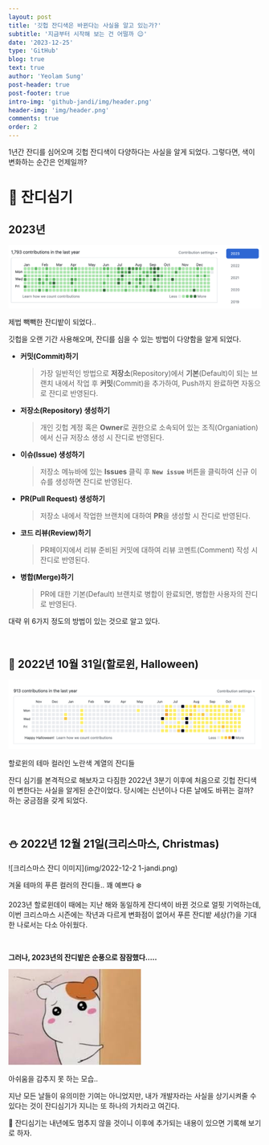 ```yaml
---
layout: post
title: '깃헙 잔디색은 바뀐다는 사실을 알고 있는가?'
subtitle: '지금부터 시작해 보는 건 어떨까 😉'
date: '2023-12-25'
type: 'GitHub'
blog: true
text: true
author: 'Yeolam Sung'
post-header: true
post-footer: true
intro-img: 'github-jandi/img/header.png'
header-img: 'img/header.png'
comments: true
order: 2
---
```


1년간 잔디를 심어오며 깃헙 잔디색이 다양하다는 사실을 알게 되었다. 그렇다면, 색이 변화하는 순간은 언제일까?

# 🌱 잔디심기

## 2023년

![](img/2023-jandi.png)

<figcaption>제법 빽빽한 잔디밭이 되었다..</figcaption>

깃헙을 오랜 기간 사용해오며, 잔디를 심을 수 있는 방법이 다양함을 알게 되었다.

- **커밋(Commit)하기**
  > 가장 일반적인 방법으로 **저장소**(Repository)에서 **기본**(Default)이 되는 브랜치 내에서 작업 후 **커밋**(Commit)을 추가하여, Push까지 완료하면 자동으로 잔디로 반영된다.
- **저장소(Repository) 생성하기**
  > 개인 깃헙 계정 혹은 **Owner**로 권한으로 소속되어 있는 조직(Organiation)에서 신규 저장소 생성 시 잔디로 반영된다.
- **이슈(Issue) 생성하기**
  > 저장소 메뉴바에 있는 **Issues** 클릭 후 **`New issue`** 버튼을 클릭하여 신규 이슈를 생성하면 잔디로 반영된다.
- **PR(Pull Request) 생성하기**
  > 저장소 내에서 작업한 브랜치에 대하여 **PR**을 생성할 시 잔디로 반영된다.
- **코드 리뷰(Review)하기**
  > PR페이지에서 리뷰 준비된 커밋에 대하여 리뷰 코멘트(Comment) 작성 시 잔디로 반영된다.
- **병합(Merge)하기**

  > PR에 대한 기본(Default) 브랜치로 병합이 완료되면, 병합한 사용자의 잔디로 반영된다.

대략 위 6가지 정도의 방법이 있는 것으로 알고 있다.

<br/>

## 🎃 2022년 10월 31일(할로윈, Halloween)

![할로윈데이 당일 잔디 이미지](img/2022-10-31-jandi.png)

  <figcaption>할로윈의 테마 컬러인 노란색 계열의 잔디들</figcaption>

잔디 심기를 본격적으로 해보자고 다짐한 2022년 3분기 이후에 처음으로 깃헙 잔디색이 변한다는 사실을 알게된 순간이었다. 당시에는 신년이나 다른 날에도 바뀌는 걸까? 하는 궁금점을 갖게 되었다.

<br/>

## ⛄️ 2022년 12월 21일(크리스마스, Christmas)

![크리스마스 잔디 이미지](img/2022-12-2
1-jandi.png)

<figcaption>겨울 테마의 푸른 컬러의 잔디들.. 꽤 예쁘다 ❄️</figcaption>

2023년 할로윈데이 때에는 지난 해와 동일하게 잔디색이 바뀐 것으로 얼핏 기억하는데, 이번 크리스마스 시즌에는 작년과 다르게 변화점이 없어서 푸른 잔디밭 세상(?)을 기대한 나로서는 다소 아쉬웠다.

<br/>

**그러나, 2023년의 잔디밭은 순풍으로 잠잠했다.....**

![잔디색의 변화를 기대하는 내 모습](img/expectation.jpg)

<figcaption>아쉬움을 감추지 못 하는 모습..</figcaption>

지난 모든 날들이 유의미한 기여는 아니었지만, 내가 개발자라는 사실을 상기시켜줄 수 있다는 것이 잔디심기가 지니는 또 하나의 가치라고 여긴다.

🌱 잔디심기는 내년에도 멈추지 않을 것이니 이후에 추가되는 내용이 있으면 기록해 보기로 하자.
